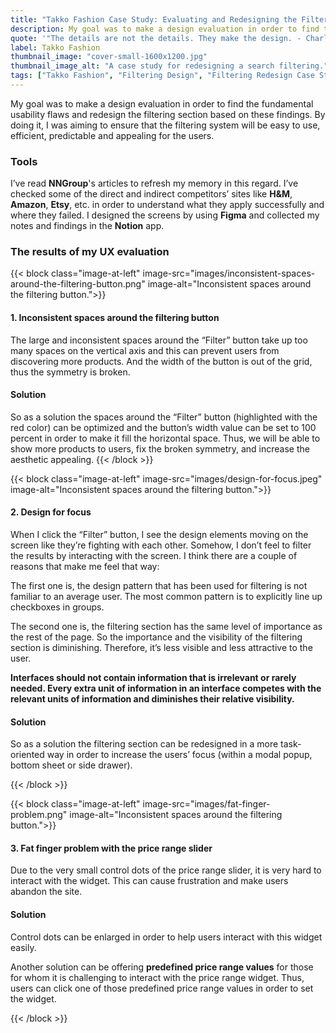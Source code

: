 ```yaml
---
title: "Takko Fashion Case Study: Evaluating and Redesigning the Filtering Section"
description: My goal was to make a design evaluation in order to find the fundamental usability flaws and redesign the filtering section based on these findings.
quote: '"The details are not the details. They make the design. - Charles Eames'
label: Takko Fashion
thumbnail_image: "cover-small-1600x1200.jpg"
thumbnail_image_alt: "A case study for redesigning a search filtering."
tags: ["Takko Fashion", "Filtering Design", "Filtering Redesign Case Study", "Instant Filtering Design", "Bulk Filtering Design", "Advanced Filtering"]
---
```


My goal was to make a design evaluation in order to find the fundamental usability flaws and redesign the filtering section based on these findings. By doing it, I was aiming to ensure that the filtering system will be easy to use, efficient, predictable and appealing for the users.

### Tools

I’ve read **NNGroup**'s articles to refresh my memory in this regard. I’ve checked some of the direct and indirect competitors’ sites like **H&M**, **Amazon**, **Etsy**, etc. in order to understand what they apply successfully and where they failed. I designed the screens by using **Figma** and collected my notes and findings in the **Notion** app.

### The results of my UX evaluation

{{< block class="image-at-left" image-src="images/inconsistent-spaces-around-the-filtering-button.png" image-alt="Inconsistent spaces around the filtering button.">}}

#### 1. Inconsistent spaces around the filtering button

The large and inconsistent spaces around the “Filter” button take up too many spaces on the vertical axis and this can prevent users from discovering more products. And the width of the button is out of the grid, thus the symmetry is broken.

#### Solution

So as a solution the spaces around the “Filter” button (highlighted with the red color) can be optimized and the button’s width value can be set to 100 percent in order to make it fill the horizontal space. Thus, we will be able to show more products to users, fix the broken symmetry, and increase the aesthetic appealing.
{{< /block >}}


{{< block class="image-at-left" image-src="images/design-for-focus.jpeg" image-alt="Inconsistent spaces around the filtering button.">}}

#### 2. Design for focus

When I click the “Filter” button, I see the design elements moving on the screen like they’re fighting with each other. Somehow, I don’t feel to filter the results by interacting with the screen. I think there are a couple of reasons that make me feel that way:

The first one is, the design pattern that has been used for filtering is not familiar to an average user. The most common pattern is to explicitly line up checkboxes in groups.

The second one is, the filtering section has the same level of importance as the rest of the page. So the importance and the visibility of the filtering section is diminishing. Therefore, it’s less visible and less attractive to the user.

**Interfaces should not contain information that is irrelevant or rarely needed. Every extra unit of information in an interface competes with the relevant units of information and diminishes their relative visibility.**

#### Solution

So as a solution the filtering section can be redesigned in a more task-oriented way in order to increase the users’ focus (within a modal popup, bottom sheet or side drawer).

{{< /block >}}



{{< block class="image-at-left" image-src="images/fat-finger-problem.png" image-alt="Inconsistent spaces around the filtering button.">}}

#### 3. Fat finger problem with the price range slider

Due to the very small control dots of the price range slider, it is very hard to interact with the widget. This can cause frustration and make users abandon the site.

#### Solution

Control dots can be enlarged in order to help users interact with this widget easily.

Another solution can be offering **predefined price range values** for those for whom it is challenging to interact with the price range widget. Thus, users can click one of those predefined price range values in order to set the widget.

{{< /block >}}

